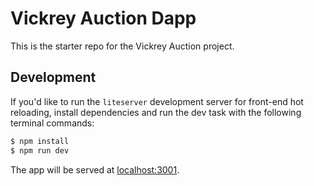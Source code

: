 # Vickrey Auction Dapp
This is the starter repo for the Vickrey Auction project.

## Development
If you'd like to run the `liteserver` development server for front-end hot reloading, install dependencies and run the dev task with the following terminal commands:
  ```javascript
  $ npm install
  $ npm run dev
  ```

The app will be served at [localhost:3001](localhost:30001).
